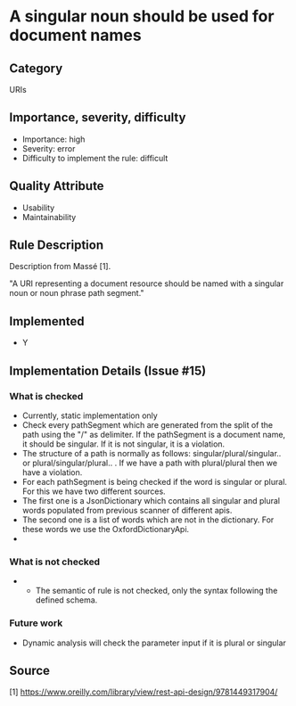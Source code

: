 # A singular noun should be used for document names

## Category

URIs

## Importance, severity, difficulty

* Importance: high
* Severity: error
* Difficulty to implement the rule: difficult

## Quality Attribute

* Usability
* Maintainability

## Rule Description

Description from Massé [1].

"A URI representing a document resource should be named with a singular noun or
noun phrase path segment."

## Implemented

* Y

## Implementation Details (Issue #15)

### What is checked

* Currently, static implementation only
* Check every pathSegment which are generated from the split of the path using the "/" as delimiter. If the pathSegment is a
  document name, it should be singular. If it is not singular, it is a violation. 
* The structure of a path is normally as follows: singular/plural/singular.. or plural/singular/plural.. . If we have a path with plural/plural then we have a violation.
* For each pathSegment is being checked if the word is singular or plural. For this we have two different sources.
* The first one is a JsonDictionary which contains all singular and plural words populated from previous scanner of different apis.
* The second one is a list of words which are not in the dictionary. For these words we use the OxfordDictionaryApi.
* 
### What is not checked

* * The semantic of rule is not checked, only the syntax following the defined schema.
### Future work

* Dynamic analysis will check the parameter input if it is plural or singular

## Source

[1] https://www.oreilly.com/library/view/rest-api-design/9781449317904/
